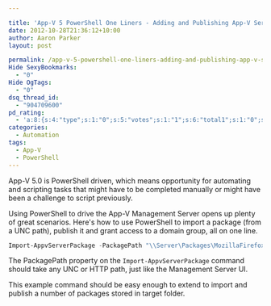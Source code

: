 ```yaml
---

title: 'App-V 5 PowerShell One Liners - Adding and Publishing App-V Server Packages'
date: 2012-10-28T21:36:12+10:00
author: Aaron Parker
layout: post

permalink: /app-v-5-powershell-one-liners-adding-and-publishing-app-v-server-packages/
Hide SexyBookmarks:
  - "0"
Hide OgTags:
  - "0"
dsq_thread_id:
  - "904709600"
pd_rating:
  - 'a:8:{s:4:"type";s:1:"0";s:5:"votes";s:1:"1";s:6:"total1";s:1:"0";s:6:"total2";s:1:"0";s:6:"total3";s:1:"0";s:6:"total4";s:1:"0";s:6:"total5";s:1:"1";s:7:"average";s:6:"5.0000";}'
categories:
  - Automation
tags:
  - App-V
  - PowerShell
---
```

App-V 5.0 is PowerShell driven, which means opportunity for automating and scripting tasks that might have to be completed manually or might have been a challenge to script previously.

Using PowerShell to drive the App-V Management Server opens up plenty of great scenarios. Here's how to use PowerShell to import a package (from a UNC path), publish it and grant access to a domain group, all on one line.

```powershell
Import-AppvServerPackage -PackagePath "\\Server\Packages\MozillaFirefox16_pkg\MozillaFirefox16.appv" | Publish-AppvServerPackage -Verbose | Grant-AppvServerPackage -Groups "lab\Domain Users" -Verbose
```

The PackagePath property on the `Import-AppvServerPackage` command should take any UNC or HTTP path, just like the Management Server UI.

This example command should be easy enough to extend to import and publish a number of packages stored in target folder.